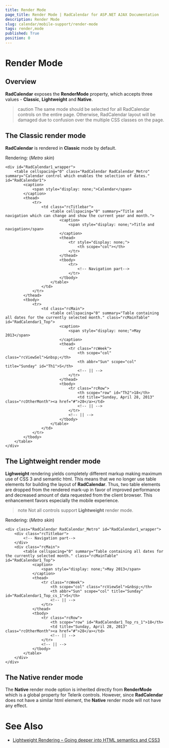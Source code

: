 ```yaml
---
title: Render Mode
page_title: Render Mode | RadCalendar for ASP.NET AJAX Documentation
description: Render Mode
slug: calendar/mobile-support/render-mode
tags: render,mode
published: True
position: 0
---
```


# Render Mode



## Overview

**RadCalendar** exposes the **RenderMode** property, which accepts three values - **Classic**, **Lightweight** and **Native**.

>caution 
The same mode should be selected for all RadCalendar controls on the entire page. Otherwise, RadCalendar layout will be damaged due to confusion over the multiple CSS classes on the page.
>


## The Classic render mode

**RadCalendar** is rendered in **Classic** mode by default.

Rendering: (*Metro skin*)

````ASPNET
<div id="RadCalendar1_wrapper">
    <table cellspacing="0" class="RadCalendar RadCalendar_Metro" summary="Calendar control which enables the selection of dates." id="RadCalendar1">
        <caption>
            <span style="display: none;">Calendar</span>
        </caption>
        <thead>
            <tr>
                <td class="rcTitlebar">
                    <table cellspacing="0" summary="Title and navigation which can change and show the current year and month.">
                        <caption>
                            <span style="display: none;">Title and navigation</span>
                        </caption>
                        <thead>
                            <tr style="display: none;">
                                <th scope="col"></th>
                            </tr>
                        </thead>
                        <tbody>
                            <tr>
                                <!-- Navigation part-->
                            </tr>
                        </tbody>
                    </table>
                </td>
            </tr>
        </thead>
        <tbody>
            <tr>
                <td class="rcMain">
                    <table cellspacing="0" summary="Table containing all dates for the currently selected month." class="rcMainTable" id="RadCalendar1_Top">
                        <caption>
                            <span style="display: none;">May 2013</span>
                        </caption>
                        <thead>
                            <tr class="rcWeek">
                                <th scope="col" class="rcViewSel">&nbsp;</th>
                                <th abbr="Sun" scope="col" title="Sunday" id="Th1">S</th>
                                <!-- || -->
                            </tr>
                        </thead>
                        <tbody>
                            <tr class="rcRow">
                                <th scope="row" id="Th2">18</th>
                                <td title="Sunday, April 28, 2013" class="rcOtherMonth"><a href="#">28</a></td>
                                <!-- || -->
                            </tr>
                            <!-- || -->
                        </tbody>
                    </table>
                </td>
            </tr>
        </tbody>
    </table>
</div>
````



## The Lightweight render mode

**Lighweight** rendering yields completely different markup making maximum use of CSS 3 and semantic html. This means that we no longer use table elements for building the layout of **RadCalendar**. Thus, two table elements are dropped from the rendered mark-up in favor of improved performance and decreased amount of data requested from the client browser. This enhancement favors especially the mobile experience.

>note 
Not all controls support **Lightweight** render mode.
>


Rendering: (*Metro skin*)

````ASPNET
<div class="RadCalendar RadCalendar_Metro" id="RadCalendar1_wrapper">
    <div class="rcTitlebar">
        <!-- Navigation part-->
    </div>
    <div class="rcMain">
        <table cellspacing="0" summary="Table containing all dates for the currently selected month." class="rcMainTable" id="RadCalendar1_Top">
            <caption>
                <span style="display: none;">May 2013</span>
            </caption>
            <thead>
                <tr class="rcWeek">
                    <th scope="col" class="rcViewSel">&nbsp;</th>
                    <th abbr="Sun" scope="col" title="Sunday" id="RadCalendar1_Top_cs_1">S</th>
                    <!-- || -->
                </tr>
            </thead>
            <tbody>
                <tr class="rcRow">
                    <th scope="row" id="RadCalendar1_Top_rs_1">18</th>
                    <td title="Sunday, April 28, 2013" class="rcOtherMonth"><a href="#">28</a></td>
                    <!-- || -->
                </tr>
                <!-- || -->
            </tbody>
        </table>
    </div>
</div>
````



## The Native render mode

The **Native** render mode option is inherited directly from **RenderMode** which is a global property for Telerik controls. However, since **RadCalendar** does not have a similar html element, the **Native** render mode will not have any effect.

# See Also

 * [Lightweight Rendering – Going deeper into HTML semantics and CSS3](http://blogs.telerik.com/aspnet-ajax/posts/13-03-08/radcontrols-for-asp.net-ajax-lightweight-rendering-semantic-html-and-css3)

